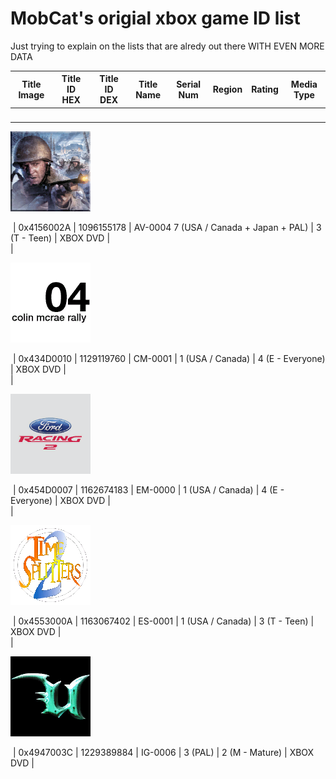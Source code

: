 # MobCat's origial xbox game ID list

Just trying to explain on the lists that are alredy out there WITH EVEN MORE DATA

| Title Image | Title ID HEX | Title ID DEX | Title Name |Serial Num | Region | Rating | Media Type |  
| --- | --- | --- | --- | --- | --- | --- | --- |  
| 

![0x4156002A](https://raw.githubusercontent.com/MobCat/MobCats-original-xbox-game-list/main/icon/4156002a-TitleImage.png)

 | 0x4156002A | 1096155178 | AV-0004 7 (USA / Canada + Japan + PAL) | 3 (T - Teen) | XBOX DVD |  
| 

![0x434D0010](https://raw.githubusercontent.com/MobCat/MobCats-original-xbox-game-list/main/icon/434d0010-TitleImage.png)

 | 0x434D0010 | 1129119760 | CM-0001 | 1 (USA / Canada) | 4 (E - Everyone) | XBOX DVD |  
| 

![0x454D0007](https://raw.githubusercontent.com/MobCat/MobCats-original-xbox-game-list/main/icon/454d0007-TitleImage.png)

 | 0x454D0007 | 1162674183 | EM-0000 | 1 (USA / Canada) | 4 (E - Everyone) | XBOX DVD |  
| 

![0x4553000A](https://raw.githubusercontent.com/MobCat/MobCats-original-xbox-game-list/main/icon/4553000a-TitleImage.png)

 | 0x4553000A | 1163067402 | ES-0001 | 1 (USA / Canada) | 3 (T - Teen) | XBOX DVD |  
| 

![0x4947003C](https://raw.githubusercontent.com/MobCat/MobCats-original-xbox-game-list/main/icon/4947003c-TitleImage.png)

 | 0x4947003C | 1229389884 | IG-0006 | 3 (PAL) | 2 (M - Mature) | XBOX DVD |
